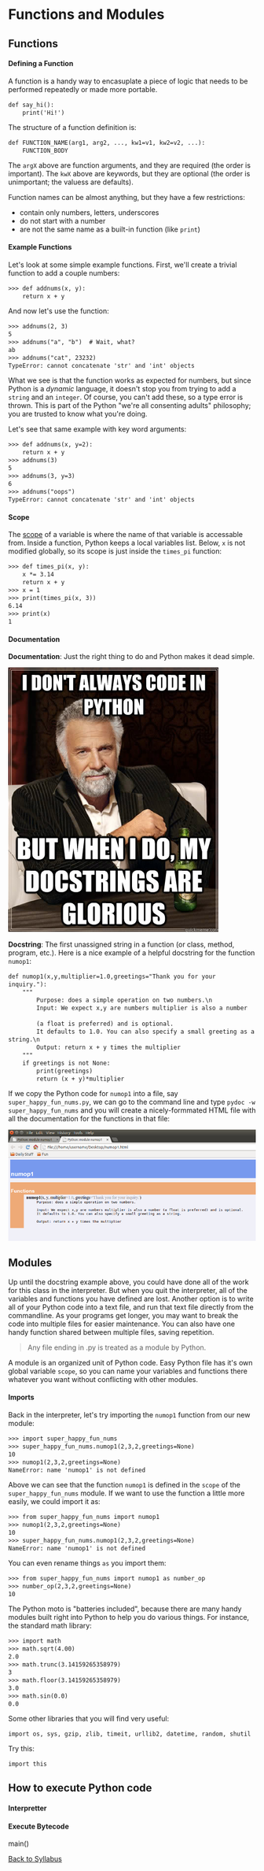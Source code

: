 # Functions and Modules

## Functions

#### Defining a Function

A function is a handy way to encasuplate a piece of logic that needs to be performed repeatedly or made more portable.

    def say_hi():
        print('Hi!')

The structure of a function definition is:

    def FUNCTION_NAME(arg1, arg2, ..., kw1=v1, kw2=v2, ...):
        FUNCTION_BODY

The `argX` above are function arguments, and they are required (the order is important). The `kwX` above are keywords, but they are optional (the order is unimportant; the valuess are defaults).

Function names can be almost anything, but they have a few restrictions:

- contain only numbers, letters, underscores
- do not start with a number
- are not the same name as a built-in function (like `print`)

#### Example Functions

Let's look at some simple example functions. First, we'll create a trivial function to add a couple numbers:

    >>> def addnums(x, y):
        return x + y

And now let's use the function:

    >>> addnums(2, 3)
    5
    >>> addnums("a", "b")  # Wait, what?
    ab
    >>> addnums("cat", 23232)
    TypeError: cannot concatenate 'str' and 'int' objects

What we see is that the function works as expected for numbers, but since Python is a *dynamic* language, it doesn't stop you from trying to add a `string` and an `integer`. Of course, you can't add these, so a type error is thrown. This is part of the Python "we're all consenting adults" philosophy; you are trusted to know what you're doing.

Let's see that same example with key word arguments:

    >>> def addnums(x, y=2):
        return x + y
    >>> addnums(3)
    5
    >>> addnums(3, y=3)
    6
    >>> addnums("oops")
    TypeError: cannot concatenate 'str' and 'int' objects

#### Scope

The [scope](https://en.wikipedia.org/wiki/Scope_%28computer_science%29) of a variable is where the name of that variable is accessable from. Inside a function, Python keeps a local variables list. Below, `x` is not modified globally, so its scope is just inside the `times_pi` function:

    >>> def times_pi(x, y):
        x *= 3.14
        return x + y
    >>> x = 1
    >>> print(times_pi(x, 3))
    6.14
    >>> print(x)
    1

#### Documentation

**Documentation**: Just the right thing to do and Python makes it dead simple.

![docstrings](../../resources/glorious_docstrings.png)

**Docstring**: The first unassigned string in a function (or class, method, program, etc.). Here is a nice example of a helpful docstring for the function `numop1`:

    def numop1(x,y,multiplier=1.0,greetings="Thank you for your inquiry."):
        """
            Purpose: does a simple operation on two numbers.\n
            Input: We expect x,y are numbers multiplier is also a number
            
            (a float is preferred) and is optional.
            It defaults to 1.0. You can also specify a small greeting as a string.\n
            Output: return x + y times the multiplier
        """
        if greetings is not None:
            print(greetings)
            return (x + y)*multiplier

If we copy the Python code for `numop1` into a file, say `super_happy_fun_nums.py`, we can go to the command line and type `pydoc -w super_happy_fun_nums` and you will create a nicely-formmated HTML file with all the documentation for the functions in that file:

![docstrings](../../resources/docstring_screencap.png)

## Modules

Up until the docstring example above, you could have done all of the work for this class in the interpreter. But when you quit the interpreter, all of the variables and functions you have defined are lost. Another option is to write all of your Python code into a text file, and run that text file directly from the commandline. As your programs get longer, you may want to break the code into multiple files for easier maintenance. You can also have one handy function shared between multiple files, saving repetition.

> Any file ending in .py is treated as a module by Python.

A module is an organized unit of Python code. Easy Python file has it's own global variable `scope`, so you can name your variables and functions there whatever you want without conflicting with other modules.

#### Imports

Back in the interpreter, let's try importing the `numop1` function from our new module:

    >>> import super_happy_fun_nums
    >>> super_happy_fun_nums.numop1(2,3,2,greetings=None)
    10
    >>> numop1(2,3,2,greetings=None)
    NameError: name 'numop1' is not defined

Above we can see that the function `numop1` is defined in the `scope` of the `super_happy_fun_nums` module. If we want to use the function a little more easily, we could import it as:

    >>> from super_happy_fun_nums import numop1
    >>> numop1(2,3,2,greetings=None)
    10
    >>> super_happy_fun_nums.numop1(2,3,2,greetings=None)
    NameError: name 'numop1' is not defined

You can even rename things `as` you import them:

    >>> from super_happy_fun_nums import numop1 as number_op
    >>> number_op(2,3,2,greetings=None)
    10

The Python moto is "batteries included", because there are many handy modules built right into Python to help you do various things. For instance, the standard math library:

    >>> import math
    >>> math.sqrt(4.00)
    2.0
    >>> math.trunc(3.14159265358979)
    3
    >>> math.floor(3.14159265358979)
    3.0
    >>> math.sin(0.0)
    0.0

Some other libraries that you will find very useful:

    import os, sys, gzip, zlib, timeit, urllib2, datetime, random, shutil

Try this:

    import this

## How to execute Python code

#### Interpretter

#### Execute Bytecode

main()

[Back to Syllabus](../../README.md)
